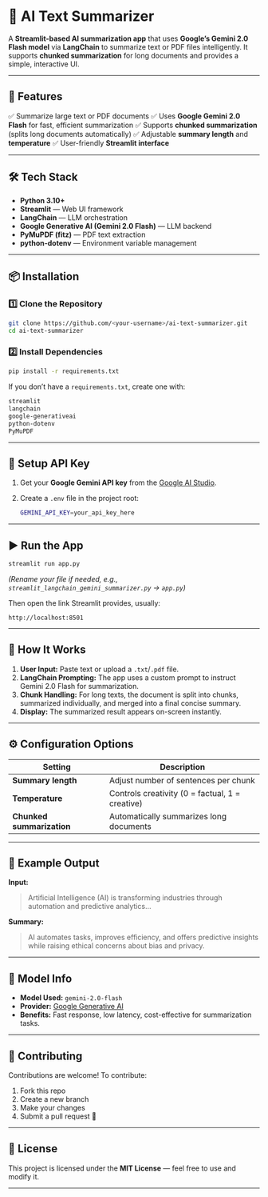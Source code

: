 # 🧠 AI Text Summarizer 

A **Streamlit-based AI summarization app** that uses **Google’s Gemini 2.0 Flash model** via **LangChain** to summarize text or PDF files intelligently.
It supports **chunked summarization** for long documents and provides a simple, interactive UI.

---

## 🚀 Features

✅ Summarize large text or PDF documents
✅ Uses **Google Gemini 2.0 Flash** for fast, efficient summarization
✅ Supports **chunked summarization** (splits long documents automatically)
✅ Adjustable **summary length** and **temperature**
✅ User-friendly **Streamlit interface**

---

## 🛠️ Tech Stack

* **Python 3.10+**
* **Streamlit** — Web UI framework
* **LangChain** — LLM orchestration
* **Google Generative AI (Gemini 2.0 Flash)** — LLM backend
* **PyMuPDF (fitz)** — PDF text extraction
* **python-dotenv** — Environment variable management

---

## 📦 Installation

### 1️⃣ Clone the Repository

```bash
git clone https://github.com/<your-username>/ai-text-summarizer.git
cd ai-text-summarizer
```

### 2️⃣ Install Dependencies

```bash
pip install -r requirements.txt
```

If you don’t have a `requirements.txt`, create one with:

```txt
streamlit
langchain
google-generativeai
python-dotenv
PyMuPDF
```

---

## 🔑 Setup API Key

1. Get your **Google Gemini API key** from the [Google AI Studio](https://makersuite.google.com/app/apikey).
2. Create a `.env` file in the project root:

   ```bash
   GEMINI_API_KEY=your_api_key_here
   ```

---

## ▶️ Run the App

```bash
streamlit run app.py
```

*(Rename your file if needed, e.g., `streamlit_langchain_gemini_summarizer.py` → `app.py`)*

Then open the link Streamlit provides, usually:

```
http://localhost:8501
```

---

## 📘 How It Works

1. **User Input:** Paste text or upload a `.txt`/`.pdf` file.
2. **LangChain Prompting:** The app uses a custom prompt to instruct Gemini 2.0 Flash for summarization.
3. **Chunk Handling:** For long texts, the document is split into chunks, summarized individually, and merged into a final concise summary.
4. **Display:** The summarized result appears on-screen instantly.

---

## ⚙️ Configuration Options

| Setting                   | Description                                     |
| ------------------------- | ----------------------------------------------- |
| **Summary length**        | Adjust number of sentences per chunk            |
| **Temperature**           | Controls creativity (0 = factual, 1 = creative) |
| **Chunked summarization** | Automatically summarizes long documents         |

---

## 📄 Example Output

**Input:**

> Artificial Intelligence (AI) is transforming industries through automation and predictive analytics...

**Summary:**

> AI automates tasks, improves efficiency, and offers predictive insights while raising ethical concerns about bias and privacy.

---

## 🧠 Model Info

* **Model Used:** `gemini-2.0-flash`
* **Provider:** [Google Generative AI](https://ai.google.dev/gemini-api/docs)
* **Benefits:** Fast response, low latency, cost-effective for summarization tasks.

---

## 🤝 Contributing

Contributions are welcome!
To contribute:

1. Fork this repo
2. Create a new branch
3. Make your changes
4. Submit a pull request 🚀

---

## 📜 License

This project is licensed under the **MIT License** — feel free to use and modify it.

---



